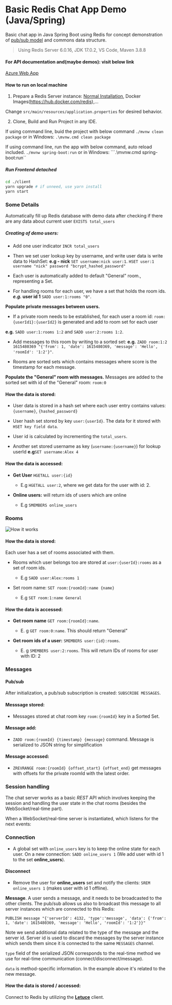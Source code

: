 # Basic Redis Chat App Demo (Java/Spring)

Basic chat app in Java Spring Boot using Redis for concept demonstration of [pub/sub model](https://redis.io/docs/interact/pubsub/) and commons data structure.

> Using Redis Server 6.0.16, JDK 17.0.2, VS Code, Maven 3.8.8

#### For API documentation and(maybe demos): visit below link

[Azure Web App](http://javaspringtest1.azurewebsites.net/)

#### How to run on local machine

1. Prepare a Redis Server instance: [Normal Installation](https://redis.io/docs/install/install-redis/), Docker Images(https://hub.docker.com/redis),...

Change ```src/main/resources/application.properties``` for desired behavior.

2. Clone, Build and Run Project in any IDE.

If using command line, buid the project with below command
```./mvnw clean package```
or in Windows:
```.\mvnw.cmd clean package```

If using command line, run the app with below command, auto reload included.
```./mvnw spring-boot:run```
or in Windows:
```.\mvnw.cmd spring-boot:run``

##### Run Frontend detached

```sh
cd ./client
yarn upgrade # if unneed, use yarn install
yarn start
```

### Some Details

Automatically fill up Redis database with demo data after checking if there are any data about current user `EXISTS total_users`

##### Creating of demo users:

- Add one user indicator `INCR total_users`
- Then we set user lookup key by username, and write user data is write data to HashSet:
**e.g - nick**
`SET username:nick user:1`.
`HSET user:1 username "nick" password "bcrypt_hashed_password"`

- Each user is automatically added to default "General" room., representing a Set.
- For handling rooms for each user, we have a set that holds the room ids.
**_e.g._ user id 1** `SADD user:1:rooms "0"`.

**Populate private messages between users.**
- If a private room needs to be established, for each user a room id: `room:{userId1}:{userId2}` is generated and add to room set for each user

**e.g.** `SADD user:1:rooms 1:2` and `SADD user:2:rooms 1:2`.

- Add messages to this room by writing to a sorted set:
**e.g.** `ZADD room:1:2 1615480369 "{'from': 1, 'date': 1615480369, 'message': 'Hello', 'roomId': '1:2'}"`.

- Rooms are sorted sets which contains messages where score is the timestamp for each message.

**Populate the "General" room with messages.** Messages are added to the sorted set with id of the "General" room: `room:0`


#### How the data is stored:
- User data is stored in a hash set where each user entry contains values: `{username}`, `{hashed_password}`

- User hash set stored by key `user:{userId}`. The data for it stored with `HSET key field data`.

- User id is calculated by incrementing the `total_users`.

- Another set stored username as key (`username:{username}`) for lookup userId **e.g**`SET username:Alex 4`

#### How the data is accessed:

- **Get User** `HGETALL user:{id}`

  - E.g `HGETALL user:2`, where we get data for the user with id: 2.

- **Online users:** will return ids of users which are online
  - E.g `SMEMBERS online_users`

### Rooms

![How it works](docs/screenshot001.png)

#### How the data is stored:

Each user has a set of rooms associated with them.



- Rooms which user belongs too are stored at `user:{userId}:rooms` as a set of room ids.

  - E.g `SADD user:Alex:rooms 1`

- Set room name: `SET room:{roomId}:name {name}`
  - E.g `SET room:1:name General`

#### How the data is accessed:

- **Get room name** `GET room:{roomId}:name`.

  - E. g `GET room:0:name`. This should return "General"

- **Get room ids of a user:** `SMEMBERS user:{id}:rooms`.
  - E. g `SMEMBERS user:2:rooms`. This will return IDs of rooms for user with ID: 2

### Messages

#### Pub/sub

After initialization, a pub/sub subscription is created: `SUBSCRIBE MESSAGES`.

#### Messsage stored:

- Messages stored at chat room key `room:{roomId}` key in a Sorted Set.

#### Message add:
- `ZADD room:{roomId} {timestamp} {message}` command. Message is serialized to JSON string for simplification

#### Message accessed:
- `ZREVRANGE room:{roomId} {offset_start} {offset_end}` get messages with offsets for the private roomId with the latest order.

### Session handling

The chat server works as a basic _REST_ API which involves keeping the session and handling the user state in the chat rooms (besides the WebSocket/real-time part).

When a WebSocket/real-time server is instantiated, which listens for the next events:

### Connection

- A global set with `online_users` key is to keep the online state for each user. On a new connection:
`SADD online_users 1` (We add user with id 1 to the set **online_users**).

#### Disconnect
- Remove the user for **online_users** set and notify the clients: `SREM online_users 1` (makes user with id 1 offline).

**Message**. A user sends a message, and it needs to be broadcasted to the other clients. The pub/sub allows us also to broadcast this message to all server instances which are connected to this Redis:

`PUBLISH message "{'serverId': 4132, 'type':'message', 'data': {'from': 1, 'date': 1615480369, 'message': 'Hello', 'roomId': '1:2'}}"`

Note we send additional data related to the type of the message and the server id. Server id is used to discard the messages by the server instance which sends them since it is connected to the same `MESSAGES` channel.

`type` field of the serialized JSON corresponds to the real-time method we use for real-time communication (connect/disconnect/message).

`data` is method-specific information. In the example above it's related to the new message.

#### How the data is stored / accessed:

Connect to Redis by utilizing the [**Letuce**](https://github.com/lettuce-io/lettuce-core) client.